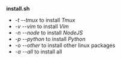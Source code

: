 **install.sh**

* _-t_ _--tmux_ to install *Tmux*
* _-v_ _--vim_ to install *Vim*
* _-n_ _--node_ to install *NodeJS*
* _-p_ _--python_ to install *Python*
* _-o_ _--other_ to install other linux packages
* _-a_ _--all_ to install all
